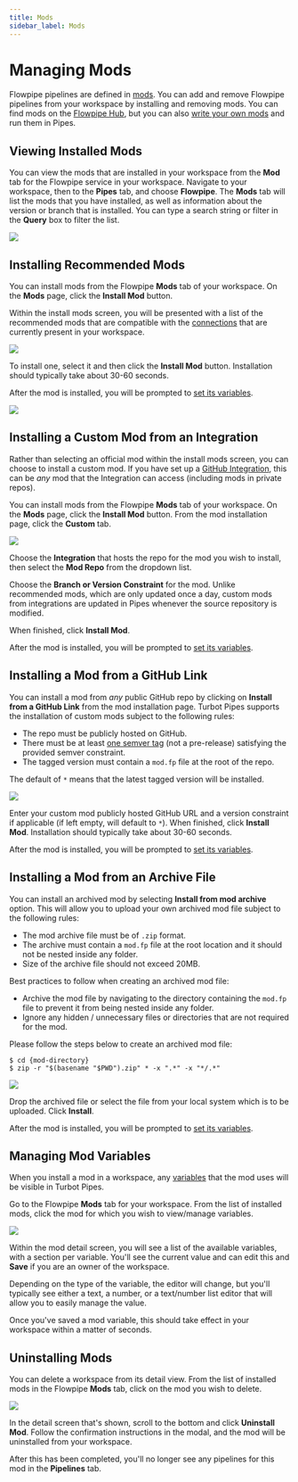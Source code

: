 ```yaml
---
title: Mods
sidebar_label: Mods
---
```


# Managing Mods

Flowpipe pipelines are defined in [mods](https://flowpipe.io/docs/build).  You can add and remove Flowpipe pipelines from your workspace by installing and removing mods.  You can find mods on the [Flowpipe Hub](https://hub.flowpipe.io/), but you can also [write your own mods](https://flowpipe.io/docs/build) and run them in Pipes.


## Viewing Installed Mods

You can view the mods that are installed in your workspace from the **Mod** tab for the Flowpipe service in your workspace.  Navigate to your workspace, then to the **Pipes** tab, and choose **Flowpipe**.  The **Mods** tab will list the mods that you have installed, as well as information about the version or branch that is installed.  You can type a search string or filter in the **Query** box to filter the list.

![](/images/docs/pipes/flowpipe/flowpipe_mod_list.png)


## Installing Recommended Mods

You can install mods from the Flowpipe **Mods** tab of your workspace. On the **Mods** page, click the **Install Mod** button.

Within the install mods screen, you will be presented with a list of the
recommended mods that are compatible with the
[connections](/pipes/docs/workspaces#managing-workspace-connections) that are currently present
in your workspace. 

![](/images/docs/pipes/flowpipe/flowpipe_mod_install_recommended.png)

To install one, select it and then click the **Install Mod** button.  Installation should typically take about 30-60 seconds.

After the mod is installed, you will be prompted to [set its variables](#managing-mod-variables).

![](/images/docs/pipes/flowpipe/flowpipe_mod_install_variables.png)


## Installing a Custom Mod from an Integration

Rather than selecting an official mod within the install mods screen, you can choose to install a custom mod.  If you have set up a [GitHub Integration](/pipes/docs/integrations/github), this can be *any* mod that the Integration can access (including mods in private repos).  

You can install mods from the Flowpipe **Mods** tab of your workspace. On the **Mods** page, click the **Install Mod** button.  From the mod installation page, click the **Custom** tab.

![](/images/docs/pipes/flowpipe/flowpipe_mod_install_custom_integration.png)

Choose the **Integration** that hosts the repo for the mod you wish to install, then select the **Mod Repo** from the dropdown list.  

Choose the **Branch or Version Constraint** for the mod.  Unlike recommended mods, which are only updated once a day, custom mods from integrations are updated in Pipes whenever the source repository is modified. 

When finished, click **Install Mod**.

After the mod is installed, you will be prompted to [set its variables](#managing-mod-variables).


## Installing a Mod from a GitHub Link

You can install a mod from *any* public GitHub repo by clicking on **Install from a GitHub Link** from the mod installation page. Turbot Pipes supports the installation of custom mods subject to the following rules:

- The repo must be publicly hosted on GitHub.
- There must be at least [one semver tag](https://devhints.io/semver) (not a
 pre-release) satisfying the provided semver constraint.
- The tagged version must contain a `mod.fp` file at the root of the repo.

The default of `*` means that the latest tagged version will
be installed.


![](/images/docs/pipes/flowpipe/flowpipe_mod_install_custom_link.png)

Enter your custom mod publicly hosted GitHub URL and a version constraint if
applicable (if left empty, will default to `*`). When finished, click **Install Mod**.  Installation should typically take about 30-60 seconds.

After the mod is installed, you will be prompted to [set its variables](#managing-mod-variables).

## Installing a Mod from an Archive File

You can install an archived mod by selecting **Install from mod archive** option. This will allow you to upload your own archived mod file subject to the following rules:

- The mod archive file must be of `.zip` format.
- The archive must contain a `mod.fp` file at the root location and it should not be nested inside any folder.
- Size of the archive file should not exceed 20MB.

Best practices to follow when creating an archived mod file:

- Archive the mod file by navigating to the directory containing the `mod.fp` file to prevent it from being nested inside any folder.
- Ignore any hidden / unnecessary files or directories that are not required for the mod.

Please follow the steps below to create an archived mod file:
```
$ cd {mod-directory}
$ zip -r "$(basename "$PWD").zip" * -x ".*" -x "*/.*"
```

![](/images/docs/pipes/flowpipe/flowpipe_mod_install_archive.png)

Drop the archived file or select the file from your local system which is to be uploaded. Click **Install**.

After the mod is installed, you will be prompted to [set its variables](#managing-mod-variables).

## Managing Mod Variables

When you install a mod in a workspace, any [variables](https://flowpipe.io/docs/build/mod-variables) that the mod uses will be visible in Turbot Pipes.

Go to the Flowpipe **Mods** tab for your workspace.  From the list of installed mods, click the mod for which you wish to view/manage variables.

![](/images/docs/pipes/flowpipe/flowpipe_mod_variables.png)

Within the mod detail screen, you will see a list of the available variables,
with a section per variable. You'll see the current value and can edit this and
**Save** if you are an owner of the workspace.

Depending on the type of the variable, the editor will change, but you'll
typically see either a text, a number, or a text/number list editor that will
allow you to easily manage the value.

Once you've saved a mod variable, this should take effect in your workspace
within a matter of seconds.

## Uninstalling Mods

You can delete a workspace from its detail view. From the list of installed mods in the Flowpipe **Mods** tab, click on the mod you wish to delete.

![](/images/docs/pipes/flowpipe/flowpipe_mod_settings.png)

In the detail screen that's shown, scroll to the bottom and click **Uninstall Mod**.  Follow the confirmation instructions in the modal, and the mod will be uninstalled from your workspace.

After this has been completed, you'll no longer see any pipelines for this mod in
the **Pipelines** tab.
